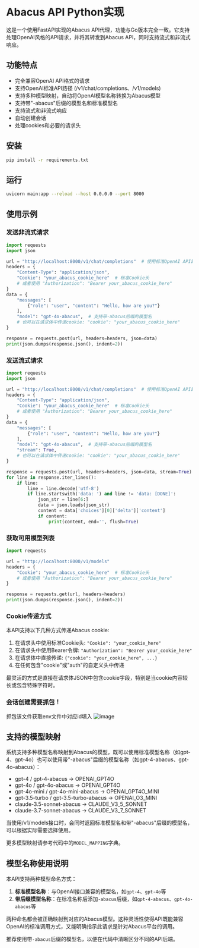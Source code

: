 # Abacus API Python实现

这是一个使用FastAPI实现的Abacus API代理，功能与Go版本完全一致。它支持处理OpenAI风格的API请求，并将其转发到Abacus API，同时支持流式和非流式响应。

## 功能特点

- 完全兼容OpenAI API格式的请求
- 支持OpenAI标准API路径 (/v1/chat/completions、/v1/models)
- 支持多种模型映射，自动将OpenAI模型名称转换为Abacus模型
- 支持带"-abacus"后缀的模型名和标准模型名
- 支持流式和非流式响应
- 自动创建会话
- 处理cookies和必要的请求头

## 安装

```bash
pip install -r requirements.txt
```

## 运行

```bash
uvicorn main:app --reload --host 0.0.0.0 --port 8000
```

## 使用示例

### 发送非流式请求

```python
import requests
import json

url = "http://localhost:8000/v1/chat/completions"  # 使用标准OpenAI API路径
headers = {
    "Content-Type": "application/json",
    "Cookie": "your_abacus_cookie_here"  # 标准Cookie头
    # 或者使用 "Authorization": "Bearer your_abacus_cookie_here"
}
data = {
    "messages": [
        {"role": "user", "content": "Hello, how are you?"}
    ],
    "model": "gpt-4o-abacus",  # 支持带-abacus后缀的模型名
    # 也可以在请求体中传递cookie: "cookie": "your_abacus_cookie_here"
}

response = requests.post(url, headers=headers, json=data)
print(json.dumps(response.json(), indent=2))
```

### 发送流式请求

```python
import requests
import json

url = "http://localhost:8000/v1/chat/completions"  # 使用标准OpenAI API路径
headers = {
    "Content-Type": "application/json",
    "Cookie": "your_abacus_cookie_here"  # 标准Cookie头
    # 或者使用 "Authorization": "Bearer your_abacus_cookie_here"
}
data = {
    "messages": [
        {"role": "user", "content": "Hello, how are you?"}
    ],
    "model": "gpt-4o-abacus",  # 支持带-abacus后缀的模型名
    "stream": True,
    # 也可以在请求体中传递cookie: "cookie": "your_abacus_cookie_here"
}

response = requests.post(url, headers=headers, json=data, stream=True)
for line in response.iter_lines():
    if line:
        line = line.decode('utf-8')
        if line.startswith('data: ') and line != 'data: [DONE]':
            json_str = line[6:]
            data = json.loads(json_str)
            content = data['choices'][0]['delta']['content']
            if content:
                print(content, end='', flush=True)
```

### 获取可用模型列表

```python
import requests

url = "http://localhost:8000/v1/models"
headers = {
    "Cookie": "your_abacus_cookie_here"  # 标准Cookie头
    # 或者使用 "Authorization": "Bearer your_abacus_cookie_here"
}

response = requests.get(url, headers=headers)
print(json.dumps(response.json(), indent=2))
```

### Cookie传递方式

本API支持以下几种方式传递Abacus cookie:

1. 在请求头中使用标准Cookie头: `"Cookie": "your_cookie_here"`
2. 在请求头中使用Bearer令牌: `"Authorization": "Bearer your_cookie_here"`
3. 在请求体中直接传递: `{"cookie": "your_cookie_here", ...}`
4. 在任何包含"cookie"或"auth"的自定义头中传递

最灵活的方式是直接在请求体JSON中包含cookie字段，特别是当cookie内容较长或包含特殊字符时。
### 会话创建需要抓包！

抓包该文件获取env文件中对应id填入
![image](https://github.com/user-attachments/assets/195a69f9-6dfe-4375-a6f7-100e5de20095)


## 支持的模型映射

系统支持多种模型名称映射到Abacus的模型，既可以使用标准模型名称（如gpt-4、gpt-4o）也可以使用带"-abacus"后缀的模型名称（如gpt-4-abacus、gpt-4o-abacus）：

- gpt-4 / gpt-4-abacus → OPENAI_GPT4O
- gpt-4o / gpt-4o-abacus → OPENAI_GPT4O
- gpt-4o-mini / gpt-4o-mini-abacus → OPENAI_GPT4O_MINI
- gpt-3.5-turbo / gpt-3.5-turbo-abacus → OPENAI_O3_MINI
- claude-3.5-sonnet-abacus → CLAUDE_V3_5_SONNET
- claude-3.7-sonnet-abacus → CLAUDE_V3_7_SONNET

当使用/v1/models接口时，会同时返回标准模型名和带"-abacus"后缀的模型名，可以根据实际需要选择使用。

更多模型映射请参考代码中的`MODEL_MAPPING`字典。

## 模型名称使用说明

本API支持两种模型命名方式：

1. **标准模型名称**：与OpenAI接口兼容的模型名，如`gpt-4`、`gpt-4o`等
2. **带后缀模型名称**：在标准名称后添加`-abacus`后缀，如`gpt-4-abacus`、`gpt-4o-abacus`等

两种命名都会被正确映射到对应的Abacus模型。这种灵活性使得API既能兼容OpenAI的标准调用方式，又能明确指示此请求是针对Abacus平台的调用。

推荐使用带`-abacus`后缀的模型名，以便在代码中清晰区分不同的API后端。
